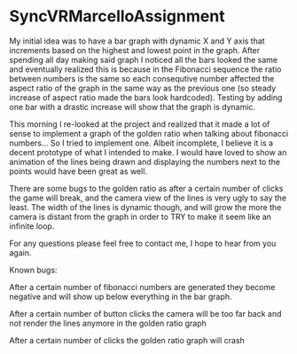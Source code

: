 # SyncVRMarcelloAssignment
My initial idea was to have a bar graph with dynamic X and Y axis that increments based on the highest and lowest point in the graph.
After spending all day making said graph I noticed all the bars looked the same and eventually realized this is because in the Fibonacci sequence the ratio between numbers is the same so each consequtive number affected the aspect ratio of the graph in the same way as the previous one (so steady increase of aspect ratio made the bars look hardcoded).
Testing by adding one bar with a drastic increase will show that the graph is dynamic.

This morning I re-looked at the project and realized that it made a lot of sense to implement a graph of the golden ratio when talking about fibonacci numbers... So I tried to implement one. Albeit incomplete, I believe it is a decent prototype of what I intended to make.
I would have loved to show an animation of the lines being drawn and displaying the numbers next to the points would have been great as well.

There are some bugs to the golden ratio as after a certain number of clicks the game will break, and the camera view of the lines is very ugly to say the least. The width of the lines is dynamic though, and will grow the more the camera is distant from the graph in order to TRY to make it seem like an infinite loop. 

For any questions please feel free to contact me, I hope to hear from you again.

Known bugs:

After a certain number of fibonacci numbers are generated they become negative and will show up below everything in the bar graph.

After a certain number of button clicks the camera will be too far back and not render the lines anymore in the golden ratio graph

After a certain number of clicks the golden ratio graph will crash 
